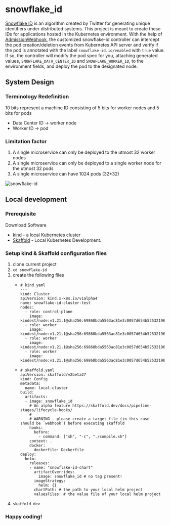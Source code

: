 # snowflake_id

[Snowflake ID](https://en.wikipedia.org/wiki/Snowflake_ID) is an algorithm created by Twitter for generating unique identifiers under distributed systems. This project is meant to create these IDs for applications hosted in the Kubernetes environment. With the help of [AdmissionWebhook](https://kubernetes.io/docs/reference/access-authn-authz/extensible-admission-controllers/), the customized snowflake-id controller can intercept the pod creation/deletion events from Kubernetes API server and verify if the pod is annotated with the label `snowflake-id.io/enabled` with `true` value. If so, the controller will modify the pod spec for you, attaching generated values, `SNOWFLAKE_DATA_CENTER_ID` and `SNOWFLAKE_WORKER_ID`, to the environment fields, and deploy the pod to the designated node.

## System Design

### Terminology Redefinition

10 bits represent a machine ID consisting of 5 bits for worker nodes and 5 bits for pods
- Data Center ID -> worker node
- Worker ID -> pod

### Limitation factor
1. A single microservice can only be deployed to the utmost 32 worker nodes
2. A single microservice can only be deployed to a single worker node for the utmost 32 pods
3. A single microservice can have 1024 pods (32*32)

![snowflake-id](https://github.com/oliwave/snowflake-id/assets/27968072/15c64322-2e79-401c-9984-13cb07097df8)

## Local development

### Prerequisite 

Download Software
- [kind](https://kind.sigs.k8s.io/docs/user/quick-start/#installation) - a local Kubernetes cluster
- [Skaffold](https://skaffold.dev/docs/install/) - Local Kubernetes Development.

### Setup kind & Skaffold configuration files
1. clone current project
2. `cd snowflake-id`
3. create the following files
    - ```yaml=
      # kind.yaml
      ---
      kind: Cluster
      apiVersion: kind.x-k8s.io/v1alpha4
      name: snowflake-id-cluster-test
      nodes:
        - role: control-plane
          image: kindest/node:v1.21.1@sha256:69860bda5563ac81e3c0057d654b5253219618a22ec3a346306239bba8cfa1a6
        - role: worker
          image: kindest/node:v1.21.1@sha256:69860bda5563ac81e3c0057d654b5253219618a22ec3a346306239bba8cfa1a6
        - role: worker
          image: kindest/node:v1.21.1@sha256:69860bda5563ac81e3c0057d654b5253219618a22ec3a346306239bba8cfa1a6
        - role: worker
          image: kindest/node:v1.21.1@sha256:69860bda5563ac81e3c0057d654b5253219618a22ec3a346306239bba8cfa1a6
      ```
    - ```yaml=
      # skaffold.yaml
      apiVersion: skaffold/v2beta27
      kind: Config
      metadata:
        name: local-cluster
      build:
        artifacts:
        - image: snowflake_id
          # An alpha feature https://skaffold.dev/docs/pipeline-stages/lifecycle-hooks/
          #
          # WARNING - please create a target file (in this case should be `webhook`) before executing skaffold
          hooks:
            before:
              - command: ["sh", "-c", "./compile.sh"]
          context: .
          docker:
            dockerfile: Dockerfile
      deploy:
        helm:
          releases:
          - name: "snowflake-id-chart"
            artifactOverrides:
              image: snowflake_id # no tag present!
            imageStrategy:
              helm: {}
            chartPath: # the path to your local helm project
            valuesFiles: # the value file of your local helm project
      ```
4. `skaffold dev`
### Happy coding!
